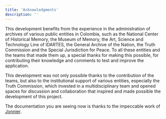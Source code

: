 ```yaml
---
title: 'Acknowledgments'
description: ''
---
```


This development benefits from the experience in the administration of archives of various public entities in Colombia, such as the National Center of Historical Memory, the Museum of Memory, the Art, Science and Technology Line of IDARTES, the General Archive of the Nation, the Truth Commission and the Special Jurisdiction for Peace. To all these entities and the teams that made them up, a special thanks for making this possible, for contributing their knowledge and comments to test and improve the application.

This development was not only possible thanks to the contribution of the teams, but also to the institutional support of various entities, especially the Truth Commission, which invested in a multidisciplinary team and opened spaces for discussion and collaboration that inspired and made possible the development of this project.

The documentation you are seeing now is thanks to the impeccable work of [Jonnier](https://github.com/jonniermartinez).